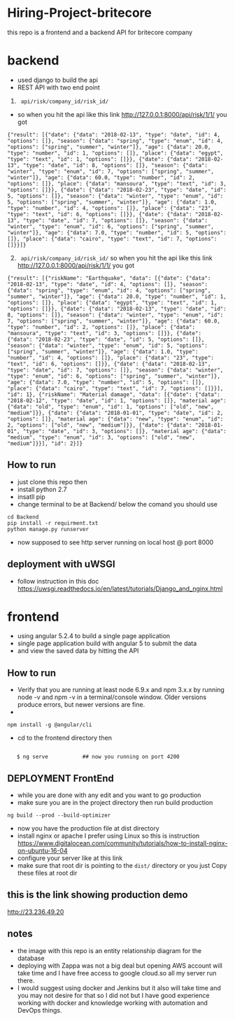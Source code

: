 # Hiring-Project-britecore
this repo is a frontend and a backend API for britecore company 

# backend 
 - used django to build the api
 - REST API with two end point 
 1. ``` api/risk/company_id/risk_id/```
 - so when you hit the api like this link  http://127.0.0.1:8000/api/risk/1/1/ you got 
  ```
{"result": [{"date": {"data": "2018-02-13", "type": "date", "id": 4, "options": []}, "season": {"data": "spring", "type": "enum", "id": 4, "options": ["spring", "summer", "winter"]}, "age": {"data": 20.0, "type": "number", "id": 1, "options": []}, "place": {"data": "egypt", "type": "text", "id": 1, "options": []}}, {"date": {"data": "2018-02-13", "type": "date", "id": 8, "options": []}, "season": {"data": "winter", "type": "enum", "id": 7, "options": ["spring", "summer", "winter"]}, "age": {"data": 60.0, "type": "number", "id": 2, "options": []}, "place": {"data": "mansoura", "type": "text", "id": 3, "options": []}}, {"date": {"data": "2018-02-23", "type": "date", "id": 5, "options": []}, "season": {"data": "winter", "type": "enum", "id": 5, "options": ["spring", "summer", "winter"]}, "age": {"data": 1.0, "type": "number", "id": 4, "options": []}, "place": {"data": "23", "type": "text", "id": 6, "options": []}}, {"date": {"data": "2018-02-13", "type": "date", "id": 7, "options": []}, "season": {"data": "winter", "type": "enum", "id": 6, "options": ["spring", "summer", "winter"]}, "age": {"data": 7.0, "type": "number", "id": 5, "options": []}, "place": {"data": "cairo", "type": "text", "id": 7, "options": []}}]}
  ````
 
2.  ``` api/risk/company_id/risk_id/``` so when you hit the api like this link  http://127.0.0.1:8000/api/risk/1/1/ you got
   
   ```
 {"result": [{"riskName": "Earthquake", "data": [{"date": {"data": "2018-02-13", "type": "date", "id": 4, "options": []}, "season": {"data": "spring", "type": "enum", "id": 4, "options": ["spring", "summer", "winter"]}, "age": {"data": 20.0, "type": "number", "id": 1, "options": []}, "place": {"data": "egypt", "type": "text", "id": 1, "options": []}}, {"date": {"data": "2018-02-13", "type": "date", "id": 8, "options": []}, "season": {"data": "winter", "type": "enum", "id": 7, "options": ["spring", "summer", "winter"]}, "age": {"data": 60.0, "type": "number", "id": 2, "options": []}, "place": {"data": "mansoura", "type": "text", "id": 3, "options": []}}, {"date": {"data": "2018-02-23", "type": "date", "id": 5, "options": []}, "season": {"data": "winter", "type": "enum", "id": 5, "options": ["spring", "summer", "winter"]}, "age": {"data": 1.0, "type": "number", "id": 4, "options": []}, "place": {"data": "23", "type": "text", "id": 6, "options": []}}, {"date": {"data": "2018-02-13", "type": "date", "id": 7, "options": []}, "season": {"data": "winter", "type": "enum", "id": 6, "options": ["spring", "summer", "winter"]}, "age": {"data": 7.0, "type": "number", "id": 5, "options": []}, "place": {"data": "cairo", "type": "text", "id": 7, "options": []}}], "id": 1}, {"riskName": "Material damage", "data": [{"date": {"data": "2018-02-12", "type": "date", "id": 1, "options": []}, "material age": {"data": "old", "type": "enum", "id": 1, "options": ["old", "new", "medium"]}}, {"date": {"data": "2018-01-01", "type": "date", "id": 2, "options": []}, "material age": {"data": "new", "type": "enum", "id": 2, "options": ["old", "new", "medium"]}}, {"date": {"data": "2018-01-01", "type": "date", "id": 3, "options": []}, "material age": {"data": "medium", "type": "enum", "id": 3, "options": ["old", "new", "medium"]}}], "id": 2}]}
 ```
## How to run
- just clone this repo then 
- install python 2.7
- insatll pip 
- change terminal to be at Backend/
below the comand you should use
```
cd Backend
pip install -r requirment.txt
python manage.py runserver
```
- now supposed to see http server running on local host @ port 8000
## deployment with uWSGI 
- follow instruction in this doc https://uwsgi.readthedocs.io/en/latest/tutorials/Django_and_nginx.html

# frontend 
- using angular 5.2.4 to build a single page application 
- single page application build with angular 5 to submit the data 
- and view the saved data by hitting the API
## How to run
 - Verify that you are running at least node 6.9.x and npm 3.x.x by running node -v and npm -v in a terminal/console window. Older versions produce errors, but newer versions are fine.
 -
 ```
 npm install -g @angular/cli
 ```
 - cd to the frontend directory then 
 
 ```$ npm install        ## to install npm models 
 
    $ ng serve           ## now you running on port 4200
 ```

## DEPLOYMENT FrontEnd 
- while you are done with any edit and you want to go production 
- make sure you are in the project directory then run build production 
```
ng build --prod --build-optimizer
```
- now you have the production file at dist directory 
- install nginx or apache I prefer using Linux so this is instruction https://www.digitalocean.com/community/tutorials/how-to-install-nginx-on-ubuntu-16-04
- configure your server  like at this link 
- make sure that root dir is pointing to the ```dist/``` directory or you just Copy these files at root dir


## this is the link showing production demo
http://23.236.49.20
## notes
- the image with this repo  is an  entity relationship diagram for the database
- deploying with  Zappa was not a big deal but opening AWS account will take time and I have free access to google cloud.so all my server run there.
- I would suggest using docker and Jenkins but it also will take time and you may not desire for that so I did not but I have good experience working with docker and knowledge working with automation and DevOps things.
